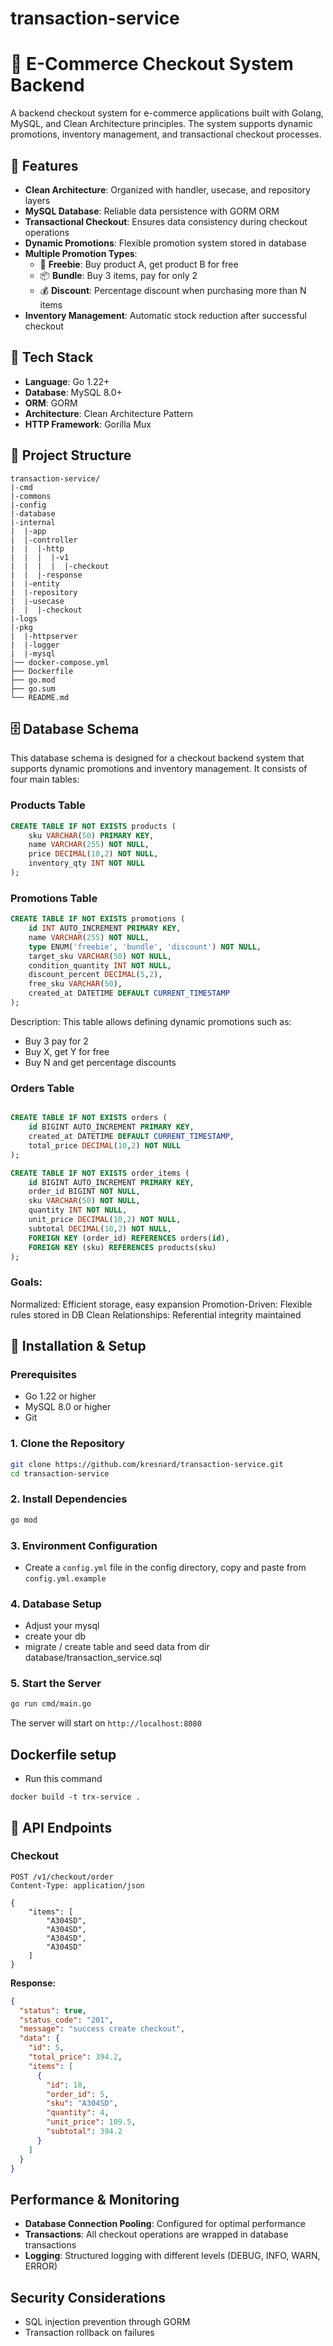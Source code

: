 # transaction-service

# 🛒 E-Commerce Checkout System Backend

A backend checkout system for e-commerce applications built with Golang, MySQL, and Clean Architecture principles. The system supports dynamic promotions, inventory management, and transactional checkout processes.

## 🚀 Features

- **Clean Architecture**: Organized with handler, usecase, and repository layers
- **MySQL Database**: Reliable data persistence with GORM ORM
- **Transactional Checkout**: Ensures data consistency during checkout operations
- **Dynamic Promotions**: Flexible promotion system stored in database
- **Multiple Promotion Types**:
  - 🎁 **Freebie**: Buy product A, get product B for free
  - 📦 **Bundle**: Buy 3 items, pay for only 2
  - 💰 **Discount**: Percentage discount when purchasing more than N items
- **Inventory Management**: Automatic stock reduction after successful checkout

## 🧱 Tech Stack

- **Language**: Go 1.22+
- **Database**: MySQL 8.0+
- **ORM**: GORM
- **Architecture**: Clean Architecture Pattern
- **HTTP Framework**: Gorilla Mux

## 📁 Project Structure

```
transaction-service/
|-cmd
|-commons
|-config
|-database
|-internal
|  |-app
|  |-controller
|  |  |-http
|  |  |  |-v1
|  |  |  |  |-checkout
|  |  |-response
|  |-entity
|  |-repository
|  |-usecase
|  |  |-checkout
|-logs
|-pkg
|  |-httpserver
|  |-logger
|  |-mysql
|── docker-compose.yml
├── Dockerfile
├── go.mod
├── go.sum
└── README.md
```

## 🗄️ Database Schema

This database schema is designed for a checkout backend system that supports dynamic promotions and inventory management. It consists of four main tables:

### Products Table

```sql
CREATE TABLE IF NOT EXISTS products (
    sku VARCHAR(50) PRIMARY KEY,
    name VARCHAR(255) NOT NULL,
    price DECIMAL(10,2) NOT NULL,
    inventory_qty INT NOT NULL
);
```

### Promotions Table

```sql
CREATE TABLE IF NOT EXISTS promotions (
    id INT AUTO_INCREMENT PRIMARY KEY,
    name VARCHAR(255) NOT NULL,
    type ENUM('freebie', 'bundle', 'discount') NOT NULL,
    target_sku VARCHAR(50) NOT NULL,
    condition_quantity INT NOT NULL,
    discount_percent DECIMAL(5,2),
    free_sku VARCHAR(50),
    created_at DATETIME DEFAULT CURRENT_TIMESTAMP
);
```

Description:
This table allows defining dynamic promotions such as:

- Buy 3 pay for 2
- Buy X, get Y for free
- Buy N and get percentage discounts

### Orders Table

```sql

CREATE TABLE IF NOT EXISTS orders (
    id BIGINT AUTO_INCREMENT PRIMARY KEY,
    created_at DATETIME DEFAULT CURRENT_TIMESTAMP,
    total_price DECIMAL(10,2) NOT NULL
);

CREATE TABLE IF NOT EXISTS order_items (
    id BIGINT AUTO_INCREMENT PRIMARY KEY,
    order_id BIGINT NOT NULL,
    sku VARCHAR(50) NOT NULL,
    quantity INT NOT NULL,
    unit_price DECIMAL(10,2) NOT NULL,
    subtotal DECIMAL(10,2) NOT NULL,
    FOREIGN KEY (order_id) REFERENCES orders(id),
    FOREIGN KEY (sku) REFERENCES products(sku)
);
```

### Goals:

Normalized: Efficient storage, easy expansion
Promotion-Driven: Flexible rules stored in DB
Clean Relationships: Referential integrity maintained

## 🔧 Installation & Setup

### Prerequisites

- Go 1.22 or higher
- MySQL 8.0 or higher
- Git

### 1. Clone the Repository

```bash
git clone https://github.com/kresnard/transaction-service.git
cd transaction-service
```

### 2. Install Dependencies

```bash
go mod
```

### 3. Environment Configuration

- Create a `config.yml` file in the config directory, copy and paste from `config.yml.example`

### 4. Database Setup

- Adjust your mysql
- create your db
- migrate / create table and seed data from dir database/transaction_service.sql

### 5. Start the Server

```bash
go run cmd/main.go
```

The server will start on `http://localhost:8080`

## Dockerfile setup

- Run this command

```
docker build -t trx-service .
```

## 📡 API Endpoints

### Checkout

```http
POST /v1/checkout/order
Content-Type: application/json

{
    "items": [
        "A304SD",
        "A304SD",
        "A304SD",
        "A304SD"
    ]
}
```

**Response:**

```json
{
  "status": true,
  "status_code": "201",
  "message": "success create checkout",
  "data": {
    "id": 5,
    "total_price": 394.2,
    "items": [
      {
        "id": 18,
        "order_id": 5,
        "sku": "A304SD",
        "quantity": 4,
        "unit_price": 109.5,
        "subtotal": 394.2
      }
    ]
  }
}
```

## Performance & Monitoring

- **Database Connection Pooling**: Configured for optimal performance
- **Transactions**: All checkout operations are wrapped in database transactions
- **Logging**: Structured logging with different levels (DEBUG, INFO, WARN, ERROR)

## Security Considerations

- SQL injection prevention through GORM
- Transaction rollback on failures
